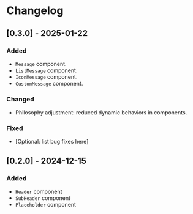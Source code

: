 # Changelog

 

## \[0.3.0\] - 2025-01-22

### Added

- `Message` component.
- `ListMessage` component.
- `IconMessage` component.
- `CustomMessage` component.

### Changed

- Philosophy adjustment: reduced dynamic behaviors in components.

### Fixed

- \[Optional: list bug fixes here\]

## \[0.2.0\] - 2024-12-15

### Added

- `Header` component
- `SubHeader` component
- `Placeholder` component